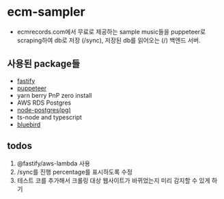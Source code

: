 # ecm-sampler

- ecmrecords.com에서 무료로 제공하는 sample music들을 puppeteer로 scraping하여 db로 저장 (/sync), 저장된 db를 읽어오는 (/) 백엔드 서버.

## 사용된 package들

- [fastify](https://www.fastify.io/)
- [puppeteer](https://pptr.dev/)
- yarn berry PnP zero install
- AWS RDS Postgres
- [node-postgres(pg)](https://node-postgres.com/)
- ts-node and typescript
- [bluebird](http://bluebirdjs.com/docs/getting-started.html)

## todos

1. @fastify/aws-lambda 사용
2. /sync를 진행 percentage를 표시하도록 수정
3. 테스트 코를 추가해서 크롤링 대상 웹사이트가 바뀌었는지 미리 감지할 수 있게 하기
